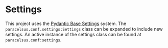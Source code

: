 # Settings

This project uses the [Pydantic Base Settings](https://docs.pydantic.dev/usage/settings/) system. The `paracelsus.conf.settings:Settings` class can be expanded to include new settings. An active instance of the settings class can be found at `paracelsus.conf:settings`.
